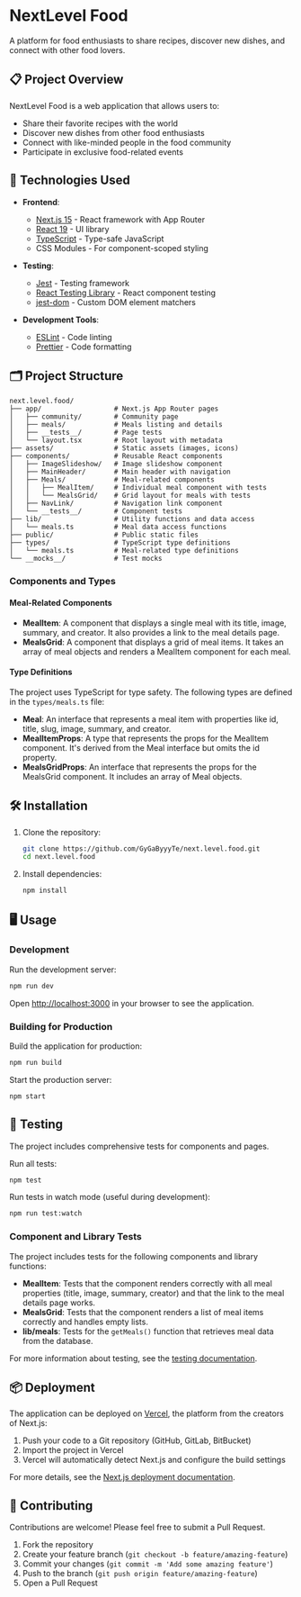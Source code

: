 # NextLevel Food

A platform for food enthusiasts to share recipes, discover new dishes, and connect with other food lovers.

## 📋 Project Overview

NextLevel Food is a web application that allows users to:
- Share their favorite recipes with the world
- Discover new dishes from other food enthusiasts
- Connect with like-minded people in the food community
- Participate in exclusive food-related events

## 🚀 Technologies Used

- **Frontend**: 
  - [Next.js 15](https://nextjs.org/) - React framework with App Router
  - [React 19](https://react.dev/) - UI library
  - [TypeScript](https://www.typescriptlang.org/) - Type-safe JavaScript
  - CSS Modules - For component-scoped styling

- **Testing**:
  - [Jest](https://jestjs.io/) - Testing framework
  - [React Testing Library](https://testing-library.com/docs/react-testing-library/intro/) - React component testing
  - [jest-dom](https://github.com/testing-library/jest-dom) - Custom DOM element matchers

- **Development Tools**:
  - [ESLint](https://eslint.org/) - Code linting
  - [Prettier](https://prettier.io/) - Code formatting

## 🗂️ Project Structure

```
next.level.food/
├── app/                  # Next.js App Router pages
│   ├── community/        # Community page
│   ├── meals/            # Meals listing and details
│   ├── __tests__/        # Page tests
│   └── layout.tsx        # Root layout with metadata
├── assets/               # Static assets (images, icons)
├── components/           # Reusable React components
│   ├── ImageSlideshow/   # Image slideshow component
│   ├── MainHeader/       # Main header with navigation
│   ├── Meals/            # Meal-related components
│   │   ├── MealItem/     # Individual meal component with tests
│   │   └── MealsGrid/    # Grid layout for meals with tests
│   ├── NavLink/          # Navigation link component
│   └── __tests__/        # Component tests
├── lib/                  # Utility functions and data access
│   └── meals.ts          # Meal data access functions
├── public/               # Public static files
├── types/                # TypeScript type definitions
│   └── meals.ts          # Meal-related type definitions
└── __mocks__/            # Test mocks
```

### Components and Types

#### Meal-Related Components

- **MealItem**: A component that displays a single meal with its title, image, summary, and creator. It also provides a link to the meal details page.
- **MealsGrid**: A component that displays a grid of meal items. It takes an array of meal objects and renders a MealItem component for each meal.

#### Type Definitions

The project uses TypeScript for type safety. The following types are defined in the `types/meals.ts` file:

- **Meal**: An interface that represents a meal item with properties like id, title, slug, image, summary, and creator.
- **MealItemProps**: A type that represents the props for the MealItem component. It's derived from the Meal interface but omits the id property.
- **MealsGridProps**: An interface that represents the props for the MealsGrid component. It includes an array of Meal objects.

## 🛠️ Installation

1. Clone the repository:
   ```bash
   git clone https://github.com/GyGaByyyTe/next.level.food.git
   cd next.level.food
   ```

2. Install dependencies:
   ```bash
   npm install
   ```

## 🖥️ Usage

### Development

Run the development server:
```bash
npm run dev
```

Open [http://localhost:3000](http://localhost:3000) in your browser to see the application.

### Building for Production

Build the application for production:
```bash
npm run build
```

Start the production server:
```bash
npm start
```

## 🧪 Testing

The project includes comprehensive tests for components and pages.

Run all tests:
```bash
npm test
```

Run tests in watch mode (useful during development):
```bash
npm run test:watch
```

### Component and Library Tests

The project includes tests for the following components and library functions:

- **MealItem**: Tests that the component renders correctly with all meal properties (title, image, summary, creator) and that the link to the meal details page works.
- **MealsGrid**: Tests that the component renders a list of meal items correctly and handles empty lists.
- **lib/meals**: Tests for the `getMeals()` function that retrieves meal data from the database.

For more information about testing, see the [testing documentation](./__tests__/README.md).

## 📦 Deployment

The application can be deployed on [Vercel](https://vercel.com/), the platform from the creators of Next.js:

1. Push your code to a Git repository (GitHub, GitLab, BitBucket)
2. Import the project in Vercel
3. Vercel will automatically detect Next.js and configure the build settings

For more details, see the [Next.js deployment documentation](https://nextjs.org/docs/app/building-your-application/deploying).

## 🤝 Contributing

Contributions are welcome! Please feel free to submit a Pull Request.

1. Fork the repository
2. Create your feature branch (`git checkout -b feature/amazing-feature`)
3. Commit your changes (`git commit -m 'Add some amazing feature'`)
4. Push to the branch (`git push origin feature/amazing-feature`)
5. Open a Pull Request

